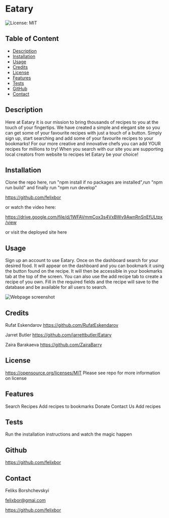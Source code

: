 # Eatary

![License: MIT](https://img.shields.io/badge/License-MIT-yellow.svg)
        
## Table of Content
* [Description](#description)
* [Installation](#installation)
* [Usage](#usage)
* [Credits](#credits)
* [License](#license)
* [Features](#features)
* [Tests](#tests)
* [GitHub](#github)
* [Contact](#contact)

## Description
Here at Eatary it is our mission to bring thousands of recipes to you at the touch of your fingertips. We have created a simple and elegant site so you can get some of your favourite recipes with just a touch of a button. Simply sign up, start searching and add some of your favourite recipes to your bookmarks! For our more creative and innovative chefs you can add YOUR recipes for millions to try! When you search with our site you are supporting local creators from website to recipes let Eatary be your choice!

## Installation
Clone the repo here, run "npm install if no packages are installed",run "npm run build" and finally run "npm run develop"

https://github.com/felixbor

or watch the video here:

https://drive.google.com/file/d/1WFAVmmCox3s4VxBWv9AwnRnSnEfULtpx/view

or visit the deployed site here



## Usage
Sign up an account to use Eatary. Once on the dashboard search for your desired food. It will appear on the dashboard and you can bookmark it using the button found on the recipe. It will then be accessible in your bookmarks tab at the top of the screen. You can also use the add recipe tab to create a recipe of you own. Fill in the required fields and the recipe will save to the database and be available for all users to search.

<img src="./Client/src/img/screenshot.jpg" alt="Webpage screenshot">

## Credits
Rufat Eskendarov
https://github.com/RufatEskendarov

Jarret Butler
https://github.com/jarrettbutler/Eatary

Zaira Barakaeva
https://github.com/ZairaBarry


## License
https://opensource.org/licenses/MIT
Please see repo for more information on license

## Features
Search Recipes
Add recipes to bookmarks
Donate
Contact Us
Add recipes

## Tests
Run the installation instructions and watch the magic happen

## Github
https://github.com/felixbor

## Contact
Feliks Borshchevskyi

felixbor@gmai.com

https://github.com/felixbor
